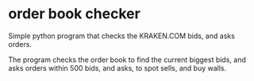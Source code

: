 # order book checker
Simple python program that checks the KRAKEN.COM bids, and asks orders.

The program checks the order book to find the current biggest bids, and asks orders within 500 bids, and asks, to spot sells, and buy walls.


